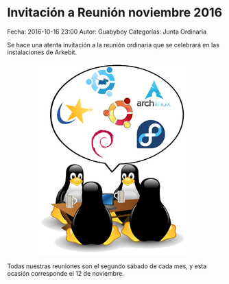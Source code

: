 Invitación a Reunión noviembre 2016
==================================

Fecha: 2016-10-16 23:00
Autor:  Guabyboy
Categorías: Junta Ordinaria

Se hace una atenta invitación a la reunión ordinaria que se celebrará en las instalaciones de Arkebit.

<center>
<a class="img-responsive" href="2016-10-16-invitacion-reunion-noviembre/LinuxParty.png"><img class="img-responsive" style="width:70%;height:auto;margin-right:12px;" src="2016-10-16-invitacion-reunion-noviembre/LinuxParty.png" alt="Reunión ordinaria" width="325" height="250"></a>
</center>

Todas nuestras reuniones son el segundo sábado de cada mes, y esta ocasión corresponde el 12 de noviembre.
